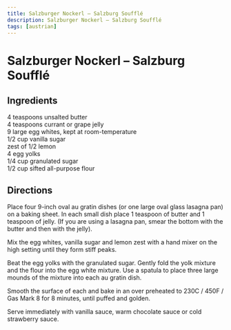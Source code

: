 ```yaml
---
title: Salzburger Nockerl – Salzburg Soufflé
description: Salzburger Nockerl – Salzburg Soufflé
tags: [austrian]
---
```


# Salzburger Nockerl – Salzburg Soufflé

## Ingredients
4 teaspoons unsalted butter  
4 teaspoons currant or grape jelly  
9 large egg whites, kept at room-temperature  
1/2 cup vanilla sugar  
zest of 1/2 lemon  
4 egg yolks  
1/4 cup granulated sugar  
1/2 cup sifted all-purpose flour

## Directions
Place four 9-inch oval au gratin dishes (or one large oval glass lasagna pan) on a baking sheet. In each small dish place 1 teaspoon of butter and 1 teaspoon of jelly. (If you are using a lasagna pan, smear the bottom with the butter and then with the jelly).

Mix the egg whites, vanilla sugar and lemon zest with a hand mixer on the high setting until they form stiff peaks.

Beat the egg yolks with the granulated sugar. Gently fold the yolk mixture and the flour into the egg white mixture. Use a spatula to place three large mounds of the mixture into each au gratin dish.

Smooth the surface of each and bake in an over preheated to 230C / 450F / Gas Mark 8 for 8 minutes, until puffed and golden.

Serve immediately with vanilla sauce, warm chocolate sauce or cold strawberry sauce.